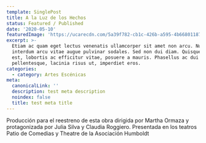 ```yaml
---
template: SinglePost
title: A la Luz de los Hechos
status: Featured / Published
date: '2020-05-10'
featuredImage: 'https://ucarecdn.com/5a39f782-cb1c-426b-a595-4b6680118720/'
excerpt: >-
  Etiam ac quam eget lectus venenatis ullamcorper sit amet non arcu. Nullam
  interdum arcu vitae augue pulvinar sodales. Sed non dui diam. Quisque lectus
  est, lobortis ac efficitur vitae, posuere a mauris. Phasellus ac dui
  pellentesque, lacinia risus ut, imperdiet eros.
categories:
  - category: Artes Escénicas
meta:
  canonicalLink: ''
  description: test meta description
  noindex: false
  title: test meta title
---
```


Producción para el reestreno de esta obra dirigida por Martha Ormaza y protagonizada por Julia Silva y Claudia Roggiero. Presentada en los teatros Patio de Comedias y Theatre de la Asociación Humboldt

